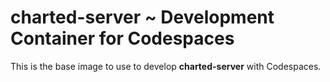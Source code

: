 # charted-server ~ Development Container for Codespaces
This is the base image to use to develop **charted-server** with Codespaces.
